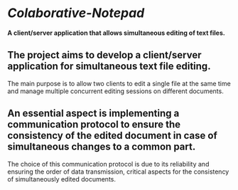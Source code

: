 # *Colaborative-Notepad*
**A client/server application that allows simultaneous editing of text files.**

## The project aims to develop a client/server application for simultaneous text file editing.  
The main purpose is to allow two clients to edit a single file at the same time and manage multiple concurrent editing sessions on different documents.   
## An essential aspect is implementing a communication protocol to ensure the consistency of the edited document in case of simultaneous changes to a common part.  
The choice of this communication protocol is due to its reliability and ensuring the order of data transmission, critical aspects for the consistency of simultaneously edited documents.
